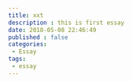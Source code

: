 ```yaml
---
title: xxt
description : this is first essay
date: 2018-05-08 22:46:49
published : false
categories:
 - Essay
tags:
 - essay
---
```


